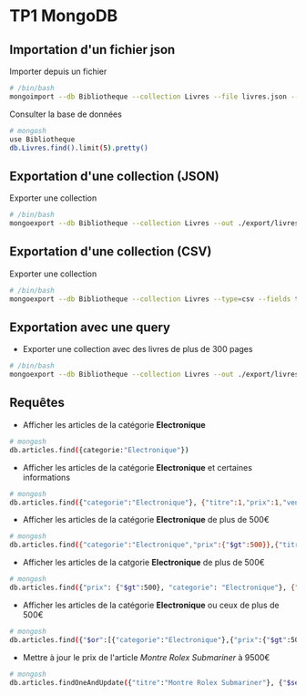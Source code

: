 # TP1 MongoDB

## Importation d'un fichier json

Importer depuis un fichier

```bash
# /bin/bash
mongoimport --db Bibliotheque --collection Livres --file livres.json --jsonArray
```

Consulter la base de données

```bash
# mongosh
use Bibliotheque
db.Livres.find().limit(5).pretty()
```

## Exportation d'une collection (JSON)

Exporter une collection

```bash
# /bin/bash
mongoexport --db Bibliotheque --collection Livres --out ./export/livres_export.json --jsonArray
```

## Exportation d'une collection (CSV)

Exporter une collection

```bash
# /bin/bash
mongoexport --db Bibliotheque --collection Livres --type=csv --fields titre,auteur.nom,prix --out ./export/livres_export.csv
```

## Exportation avec une query

- Exporter une collection avec des livres de plus de 300 pages

```bash
# /bin/bash
mongoexport --db Bibliotheque --collection Livres --out ./export/livres_plus_300pages.json --jsonArray --query='{"pages":{"$gt":300}}'
```

## Requêtes

- Afficher les articles de la catégorie **Electronique**

```bash
# mongosh
db.articles.find({categorie:"Electronique"})
```

- Afficher les articles de la catégorie **Electronique** et certaines informations

```bash
# mongosh
db.articles.find({"categorie":"Electronique"}, {"titre":1,"prix":1,"vendeur.nom":1,"_id":0})
```

- Afficher les articles de la catégorie **Electronique** de plus de 500€

```bash
# mongosh
db.articles.find({"categorie":"Electronique","prix":{"$gt":500}},{"titre":1,"description":1,"prix":1})
```

- Afficher les articles de la catgorie **Electronique** de plus de 500€

```bash
# mongosh
db.articles.find({"prix": {"$gt":500}, "categorie": "Electronique"}, {"titre":1,"prix":1,"vendeur.nom":1,"_id":0})
```

- Afficher les articles de la catégorie **Electronique** ou ceux de plus de 500€

```bash
# mongosh
db.articles.find({"$or":[{"categorie":"Electronique"},{"prix":{"$gt":500}}]})
```

- Mettre à jour le prix de l'article _Montre Rolex Submariner_ à 9500€

```bash
# mongosh
db.articles.findOneAndUpdate({"titre":"Montre Rolex Submariner"}, {"$set":{"prix":9500}})
```
